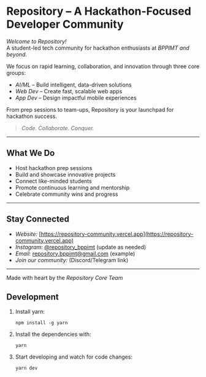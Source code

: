 # Repository – A Hackathon-Focused Developer Community

*Welcome to Repository!*  
A student-led tech community for hackathon enthusiasts at *BPPIMT and beyond*.

We focus on rapid learning, collaboration, and innovation through three core groups:

- *AI/ML* – Build intelligent, data-driven solutions  
- *Web Dev* – Create fast, scalable web apps  
- *App Dev* – Design impactful mobile experiences  

From prep sessions to team-ups, Repository is your launchpad for hackathon success.

> *Code. Collaborate. Conquer.*

---

## What We Do

- Host hackathon prep sessions  
- Build and showcase innovative projects  
- Connect like-minded students  
- Promote continuous learning and mentorship  
- Celebrate community wins and progress

---

## Stay Connected

- *Website:* [https://repository-community.vercel.app](https://repository-community.vercel.app)  
- *Instagram:* [@repository_bppimt](https://instagram.com/repository_bppimt) (update as needed)  
- *Email:* repository.bppimt@gmail.com (example)  
- *Join our community:* (Discord/Telegram link)

---

Made with heart by the *Repository Core Team*

## Development

1. Install yarn:

   ```
   npm install -g yarn
   ```

2. Install the dependencies with:

   ```
   yarn
   ```

3. Start developing and watch for code changes:

   ```
   yarn dev
   ```
